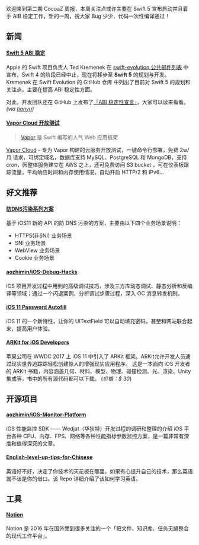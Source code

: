 欢迎来到第二期 CocoaZ 周报，本周关注点或许主要在 Swift 5 宣布启动并且着手 AIB 稳定工作，新的一周，祝大家 Bug 少少，代码一次性编译通过！

## 新闻 

#### [Swift 5 ABI 稳定 ](https://github.com/apple/swift-evolution#development-major-version--swift-50)

Apple 的 Swift 项目负责人 Ted Kremenek 在 [swift-evolution 公共邮件列表](https://link.juejin.im/?target=https%3A%2F%2Flists.swift.org%2Fpipermail%2Fswift-evolution%2FWeek-of-Mon-20170807%2F038645.html) 中宣布，Swift 4 的阶段已经中止，现在将移步至 **Swift 5** 的规划与开发。Kremenek 在 Swift Evolution 的 GitHub 仓库 中列出了目前对 Swift 5 的规划和关注点，主要在提高 ABI 稳定性方面。

对此，开发团队还在 GitHub 上发布了[「ABI 稳定性宣言」](https://link.juejin.im/?target=https%3A%2F%2Fgithub.com%2Fapple%2Fswift%2Fblob%2Fmaster%2Fdocs%2FABIStabilityManifesto.md)，大家可以读来看看。 *(via [tianyu](https://juejin.im/post/598bc44c51882548bd4dbab8))*


#### [Vapor Cloud 开放测试](https://medium.com/@qutheory/introducing-vapor-cloud-a-fast-and-reliable-cloud-service-9868e8c2e9d3)

> [Vapor](https://vapor.codes) 是 Swift 编写的人气 Web 应用框架

[Vapor Cloud](https://dashboard.vapor.cloud) - 专为 Vapor 构建的云服务开放测试，一键命令行部署，免费 2w/月 请求，可绑定域名，数据库支持 MySQL、PostgreSQL 和 MongoDB，支持 cron，因整体服务建立在 AWS 之上，还可免费访问 S3 bucket ，可在仪表板跟踪流量，平均响应时间和内存使用情况，自动开启 HTTP/2 和 IPv6... 

## 好文推荐 

#### [防DNS污染系列方案](https://github.com/ChenYilong/iOSBlog/tree/master/Tips/DNS%E6%B1%A1%E6%9F%93%E6%96%B9%E6%A1%88%E8%B0%83%E7%A0%94) 

基于 iOS11 新的 API 的防 DNS 污染的方案，主要由以下四个业务场景说明：

* HTTPS(非SNI) 业务场景 
* SNI 业务场景 
* WebView 业务场景 
* Cookie 业务场景 

#### [aozhimin/iOS-Debug-Hacks](https://github.com/aozhimin/iOS-Debug-Hacks)

iOS 项目开发过程中用到的高级调试技巧，涉及三方库动态调试、静态分析和反编译等领域；通过一个闪退案例，分析调试步骤过程，深入 OC 消息转发机制。

#### [iOS 11 Password Autofill](https://medium.com/anilvarghese/ios-11-password-autofill-e1c763015bc1)

iOS 11 的一个新特性，让你的 UITextField 可以自动填充密码，甚至和网站联合起来，提高用户体验。

#### [ARKit for iOS Developers](https://gumroad.com/l/QOIq)

苹果公司在 WWDC 2017 上 iOS 11 中引入了 ARKit 框架。ARKit允许开发人员通过现实世界追踪踪轻松创建惊人的增强现实应用程序。 这是一本面向 iOS 开发者的 ARKit 书籍，内容涵盖几何、材料、模型、物理、碰撞检测、光、渲染、Unity 集成等，书中的所有源代码都可以下载。 (*价格：$ 30*)

## 开源项目

#### [aozhimin/iOS-Monitor-Platform](https://github.com/aozhimin/iOS-Monitor-Platform)

iOS 性能监控 SDK —— Wedjat（华狄特）开发过程的调研和整理的介绍 iOS 平台各种 CPU、内存、FPS、网络等各种性能指标参数监控方案，是一篇非常有深度和值得深究的文章。

#### [English-level-up-tips-for-Chinese](https://github.com/byoungd/english-level-up-tips-for-Chinese)
英语好不好，决定了你技术的天花板在哪里。如果有心提升自己的技术，那么英语就不该是你的借口。该 Repo 详细介绍了该如何学习英语。


## 工具

#### [Notion](https://www.notion.so/)

Notion 是 2016 年在国外受到很多关注的一个「把文件、知识库、任务无缝整合的现代工作平台」。
